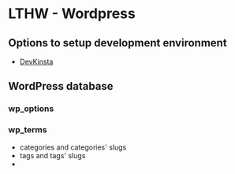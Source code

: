 # LTHW - Wordpress

## Options to setup development environment
- [DevKinsta](https://kinsta.com/devkinsta/)


## WordPress database

### wp_options

### wp_terms
- categories and categories' slugs 
- tags and tags' slugs 
- 
